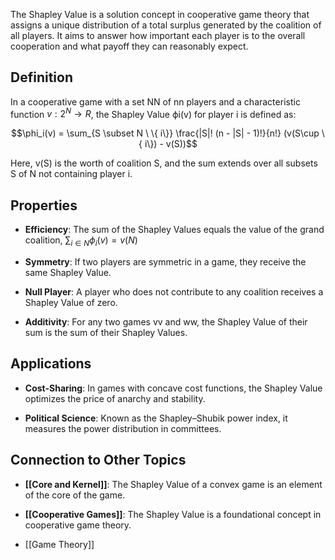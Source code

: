 The Shapley Value is a solution concept in cooperative game theory that assigns a unique distribution of a total surplus generated by the coalition of all players. It aims to answer how important each player is to the overall cooperation and what payoff they can reasonably expect.

## Definition

In a cooperative game with a set NN of nn players and a characteristic function $v:2^N→R$, the Shapley Value ϕi(v) for player i is defined as:

$$\phi_i(v) = \sum_{S \subset N \ \{ i\}} \frac{|S|! (n - |S| - 1)!}{n!} (v(S\cup \{ i\}) - v(S))$$

Here, v(S) is the worth of coalition S, and the sum extends over all subsets S of N not containing player i.

## Properties

- **Efficiency**: The sum of the Shapley Values equals the value of the grand coalition, $\sum_{i \in N}\phi_i(v) = v(N)$
    
- **Symmetry**: If two players are symmetric in a game, they receive the same Shapley Value.
    
- **Null Player**: A player who does not contribute to any coalition receives a Shapley Value of zero.
    
- **Additivity**: For any two games vv and ww, the Shapley Value of their sum is the sum of their Shapley Values.
    

## Applications

- **Cost-Sharing**: In games with concave cost functions, the Shapley Value optimizes the price of anarchy and stability.
    
- **Political Science**: Known as the Shapley–Shubik power index, it measures the power distribution in committees.
    

## Connection to Other Topics

- **[[Core and Kernel]]**: The Shapley Value of a convex game is an element of the core of the game.
    
- **[[Cooperative Games]]**: The Shapley Value is a foundational concept in cooperative game theory.
- [[Game Theory]]
